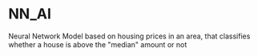 # NN_AI
Neural Network Model based on housing prices in an area, that classifies whether a house is above the "median" amount or not
